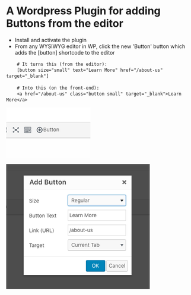 # A Wordpress Plugin for adding Buttons from the editor

- Install and activate the plugin
- From any WYSIWYG editor in WP, click the new 'Button' button which adds the [button] shortcode to the editor

```
    # It turns this (from the editor):
    [button size="small" text="Learn More" href="/about-us" target="_blank"]

    # Into this (on the front-end):
    <a href="/about-us" class="button small" target="_blank">Learn More</a>
```

![modal](/docs/button.png)

![modal](/docs/modal.png)
